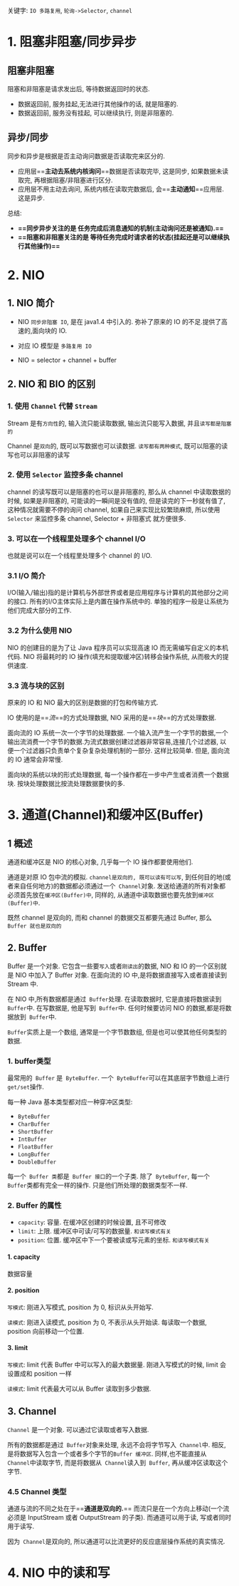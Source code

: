 关键字: `IO 多路复用`, `轮询->Selector`, `channel`

# 1. 阻塞非阻塞/同步异步

## 阻塞非阻塞

阻塞和非阻塞是请求发出后, 等待数据返回时的状态.

- 数据返回前, 服务挂起,无法进行其他操作的话, 就是阻塞的.
- 数据返回前, 服务没有挂起, 可以继续执行, 则是非阻塞的.



## 异步/同步

同步和异步是根据是否主动询问数据是否读取完来区分的.

- 应用层==**主动去系统内核询问**==数据是否读取完毕, 这是同步, 如果数据未读取完, 再根据阻塞/非阻塞进行区分.
- 应用层不用主动去询问, 系统内核在读取完数据后, 会==**主动通知**==应用层. 这是异步.



总结:

- **==同步异步关注的是 任务完成后消息通知的机制(主动询问还是被通知).==**
- **==阻塞和非阻塞关注的是 等待任务完成时请求者的状态(挂起还是可以继续执行其他操作)==**





# 2. NIO

## 1. NIO 简介

- NIO `同步非阻塞 IO`, 是在 java1.4 中引入的. 弥补了原来的 IO 的不足.提供了高速的,面向块的 IO.

- 对应 IO 模型是 `多路复用 IO`
- NIO = selector + channel + buffer



## 2. NIO 和 BIO 的区别

### 1. 使用 `Channel` 代替 `Stream`

Stream 是有`方向性`的, 输入流只能读取数据, 输出流只能写入数据, 并且`读写都是阻塞的`

Channel 是`双向`的, 既可以写数据也可以读数据. `读写都有两种模式`, 既可以阻塞的读写也可以非阻塞的读写



### 2. 使用 `Selector` 监控多条 channel

channel 的读写既可以是阻塞的也可以是非阻塞的, 那么从 channel 中读取数据的时候, 如果是非阻塞的, 可能读的一瞬间是没有值的, 但是读完的下一秒就有值了, 这种情况就需要不停的询问 channel, 如果自己来实现比较繁琐麻烦, 所以使用 `Selector` 来监控多条 channel, Selector + 非阻塞式 就方便很多.



### 3. 可以在一个线程里处理多个 channel I/O

也就是说可以在一个线程里处理多个 channel 的 I/O.







### 3.1 I/O 简介

I/O(输入/输出)指的是计算机与外部世界或者是应用程序与计算机的其他部分之间的接口. 所有的I/O主体实际上是内置在操作系统中的. 单独的程序一般是让系统为他们完成大部分的工作.



### 3.2 为什么使用 NIO
NIO 的创建目的是为了让 Java 程序员可以实现高速 IO 而无需编写自定义的本机代码. NIO 将最耗时的 IO 操作(填充和提取缓冲区)转移会操作系统, 从而极大的提供速度.

### 3.3 流与块的区别

原来的 IO 和 NIO 最大的区别是数据的打包和传输方式.

IO 使用的是==*流*==的方式处理数据, NIO 采用的是==*块*==的方式处理数据.

面向流的 IO 系统一次一个字节的处理数据. 一个输入流产生一个字节的数据,一个输出流消费一个字节的数据.为流式数据创建过滤器非常容易,连接几个过滤器, 以便一个过滤器只负责单个复杂复杂处理机制的一部分. 这样比较简单. 但是, 面向流的 IO 通常会非常慢.

面向块的系统以块的形式处理数据, 每一个操作都在一步中产生或者消费一个数据块. 按块处理数据比按流处理数据要快的多.

# 3. 通道(Channel)和缓冲区(Buffer)

## 1 概述

通道和缓冲区是 NIO 的核心对象, 几乎每一个 IO 操作都要使用他们.

通道是对原 IO 包中流的模拟. `channel是双向的, 既可以读有可以写`, 到任何目的地(或者来自任何地方)的数据都必须通过一个` Channel`对象. 发送给通道的所有对象都必须首先放在`缓冲区(Buffer)中`, 同样的, 从通道中读取数据也要先放到`缓冲区(Buffer)中`.

既然 channel 是双向的, 而和 channel 的数据交互都要先通过 Buffer, 那么 `Buffer 就也是双向的`

## 2. Buffer

Buffer 是一个对象. 它包含一些要`写入`或者`刚读出`的数据, NIO 和 IO 的一个区别就是 NIO 中加入了 Buffer 对象. 在面向流的 IO 中,是将数据直接写入或者直接读到 Stream 中.

在 NIO 中,所有数据都是通过` Buffer`处理. 在读取数据时, 它是直接将数据读到` Buffer`中. 在写数据是, 他是写到` Buffer`中. 任何时候要访问 NIO 的数据,都是将数据放到` Buffer`中.

`Buffer`实质上是一个数组, 通常是一个字节数数组, 但是也可以使其他任何类型的数据.



### 1. buffer类型

最常用的` Buffer` 是` ByteBuffer`. 一个` ByteBuffer`可以在其底层字节数组上进行` get/set`操作.

每一种 Java 基本类型都对应一种穿冲区类型:
- `ByteBuffer`
- `CharBuffer`
- `ShortBuffer`
- `IntBuffer`
- `FloatBuffer`
- `LongBuffer`
- `DoubleBuffer`

每一个` Buffer 类`都是` Buffer 接口`的一个子类. 除了` ByteBuffer`, 每一个` Buffer`类都有完全一样的操作. 只是他们所处理的数据类型不一样.





### 2. Buffer 的属性

- `capacity`: 容量. 在缓冲区创建的时候设置, 且不可修改
- `limit`: 上限. 缓冲区中可读/可写的数据量. `和读写模式有关`
- `position`: 位置. 缓冲区中下一个要被读或写元素的坐标. `和读写模式有关`

#### 1. capacity

数据容量

#### 2. position

`写模式`: 刚进入写模式, position 为 0, 标识从头开始写.

`读模式`: 刚进入读模式, position 为 0, 不表示从头开始读. 每读取一个数据, position 向前移动一个位置.

#### 3. limit

`写模式`: limit 代表 Buffer 中可以写入的最大数据量. 刚进入写模式的时候, limit 会设置成和 position 一样

`读模式`: limit 代表最大可以从 Buffer 读取到多少数据.





## 3. Channel

`Channel` 是一个对象. 可以通过它读取或者写入数据.

所有的数据都是通过` Buffer`对象来处理, 永远不会将字节写入` Channel`中. 相反, 是将数据写入包含一个或者多个字节的`Buffer 缓冲区`. 同样,也不能直接从` Channel`中读取字节, 而是将数据从` Channel`读入到` Buffer`, 再从缓冲区读取这个字节.

### 4.5 Channel 类型
通道与流的不同之处在于==**通道是双向的.**== 而流只是在一个方向上移动(一个流必须是 InputStream 或者 OutputStream 的子类). 而通道可以用于读, 写或者同时用于读写.

因为` Channel`是双向的, 所以通道可以比流更好的反应底层操作系统的真实情况.



# 4. NIO 中的读和写